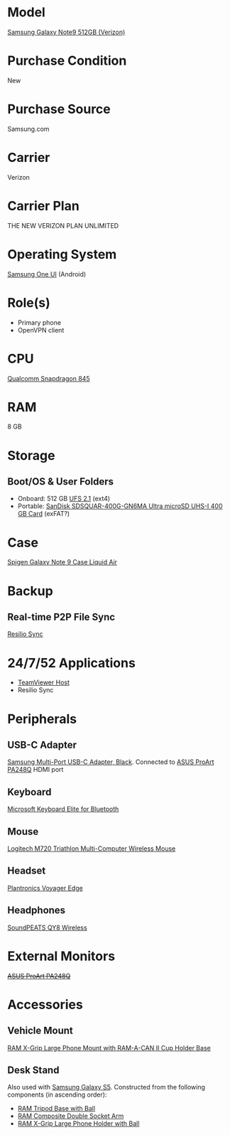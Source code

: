 # Model

[Samsung Galaxy Note9 512GB (Verizon)](https://www.samsung.com/us/business/products/mobile/phones/galaxy-note/galaxy-note9-512gb-verizon-sm-n960uzbfvzw/)

# Purchase Condition

New

# Purchase Source

Samsung.com

# Carrier

Verizon

# Carrier Plan

THE NEW VERIZON PLAN UNLIMITED

# Operating System

[Samsung One UI](https://www.samsung.com/us/apps/one-ui/) (Android)

# Role(s)

* Primary phone
* OpenVPN client

# CPU

[Qualcomm Snapdragon 845](https://www.qualcomm.com/products/snapdragon-845-mobile-platform)

# RAM

8 GB

# Storage

## Boot/OS & User Folders

* Onboard: 512 GB [UFS 2.1](https://en.wikipedia.org/wiki/Samsung_Galaxy_Note_9#Specifications) (ext4)
* Portable: [SanDisk SDSQUAR-400G-GN6MA Ultra microSD UHS-I 400 GB Card](https://www.sandisk.com/home/memory-cards/microsd-cards/ultra-microsd-400gb) (exFAT?)

# Case

[Spigen Galaxy Note 9 Case Liquid Air](https://www.spigen.com/products/galaxy-note-9-case-liquid-air)

# Backup

## Real-time P2P File Sync

[Resilio Sync](https://play.google.com/store/apps/details?id=com.resilio.sync)

# 24/7/52 Applications

* [TeamViewer Host](https://www.teamviewer.com/en-us/download/linux/)
* Resilio Sync

# Peripherals

## USB-C Adapter

[Samsung Multi-Port USB-C Adapter, Black](https://www.samsung.com/us/mobile/mobile-accessories/phones/multi-port-usb-c-adapter--black-ee-p5000bbegww/). Connected to [ASUS ProArt PA248Q](https://github.com/jdrch/Hardware/blob/master/Samsung%20Galaxy%20Note9.md#external-monitors) HDMI port

## Keyboard 

[Microsoft Keyboard Elite for Bluetooth](https://www.cnet.com/products/microsoft-wireless-optical-desktop-elite-for-bluetooth-2-0-keyboard-and-mouse-set-series/)

## Mouse

[Logitech M720 Triathlon Multi-Computer Wireless Mouse](https://www.logitech.com/en-us/product/m720-triathlon.910-004790.html)

## Headset

[Plantronics Voyager Edge](https://www.plantronics.com/us/en/product/voyager-edge)

## Headphones

[SoundPEATS QY8 Wireless](https://www.rtings.com/headphones/reviews/soundpeats/qy8-wireless)

# External Monitors

~~[ASUS ProArt PA248Q](https://github.com/jdrch/Hardware/blob/master/Monitors.md#asus-proart-pa248q)~~

# Accessories

## Vehicle Mount

[RAM X-Grip Large Phone Mount with RAM-A-CAN II Cup Holder Base](https://www.rammount.com/part/RAP-299-3-UN10U)

## Desk Stand 

Also used with [Samsung Galaxy S5](https://github.com/jdrch/Hardware/blob/master/Samsung%20Galaxy%20S5.md#desk-stand). Constructed from the following components (in ascending order):

* [RAM Tripod Base with Ball](https://www.rammount.com/part/RAM-B-205U)
* [RAM Composite Double Socket Arm](https://www.rammount.com/part/RAP-B-201U)
* [RAM X-Grip Large Phone Holder with Ball](https://www.rammount.com/part/RAM-HOL-UN10BU)
